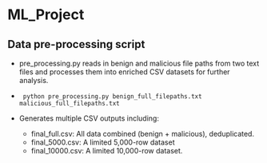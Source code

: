 # ML_Project

## Data pre-processing script
* pre_processing.py reads in benign and malicious file paths from two text files and processes them into enriched CSV datasets for further analysis.

* ` python pre_processing.py benign_full_filepaths.txt malicious_full_filepaths.txt`

* Generates multiple CSV outputs including:
	 * final_full.csv: All data combined (benign + malicious), deduplicated.
	* final_5000.csv: A limited 5,000-row dataset
	* final_10000.csv: A limited 10,000-row dataset.

